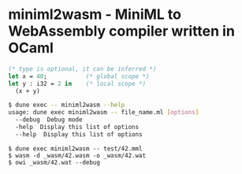 # miniml2wasm - MiniML to WebAssembly compiler written in OCaml

<!-- $MDX file=test/42.mml -->
```ml
(* type is optional, it can be inferred *)
let x = 40;           (* global scope *)
let y : i32 = 2 in    (* local scope *)
  (x + y)
```

```sh
$ dune exec -- miniml2wasm --help
usage: dune exec miniml2wasm -- file_name.ml [options]
  --debug  Debug mode
  -help  Display this list of options
  --help  Display this list of options
```

```shell-session
$ dune exec miniml2wasm -- test/42.mml
$ wasm -d _wasm/42.wasm -o _wasm/42.wat
$ owi _wasm/42.wat --debug
```
